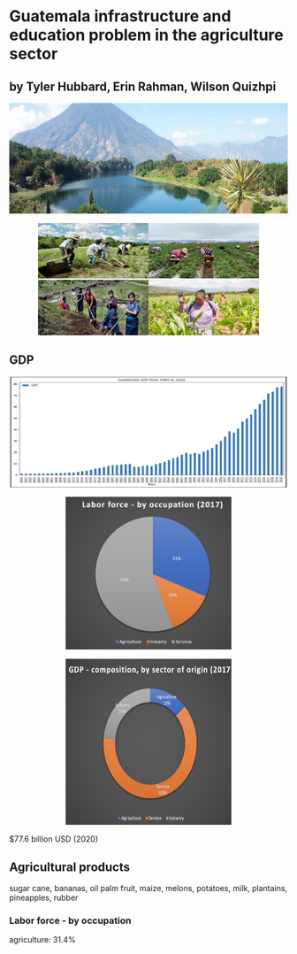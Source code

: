 
# Guatemala infrastructure and education problem in the agriculture sector

## by Tyler Hubbard, Erin Rahman, Wilson Quizhpi

<p align="center">
    <img width="800" height="200" src="images/guatemala.jpg">
         </p>
</head>
<body>
    <div>
        <p align="center">
<img width="200" height="100" src="images/farming.jpg"><img width="200" height="100" src="images/farmingmoun.png"><img width="200" height="100" src="images/womanfarming.jpg"><img width="200" height="100" src="images/womanspr.jpg">
        </p>
        


        
## GDP
  <p align="center">
<img width="500" height="200" src="images/GDP.png">
  
        
 <p align="center">
<img width="300"  src="images/laborForce.png">
  
 <p align="center">
<img width="300" height="300" src="images/gdp_sector.png">
   
$77.6 billion USD (2020)


         
## Agricultural products

sugar cane, bananas, oil palm fruit, maize, melons, potatoes, milk, plantains, pineapples, rubber

### Labor force - by occupation

agriculture: 31.4%